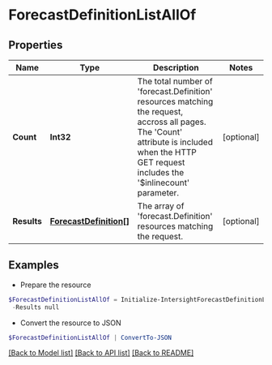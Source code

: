 # ForecastDefinitionListAllOf
## Properties

Name | Type | Description | Notes
------------ | ------------- | ------------- | -------------
**Count** | **Int32** | The total number of &#39;forecast.Definition&#39; resources matching the request, accross all pages. The &#39;Count&#39; attribute is included when the HTTP GET request includes the &#39;$inlinecount&#39; parameter. | [optional] 
**Results** | [**ForecastDefinition[]**](ForecastDefinition.md) | The array of &#39;forecast.Definition&#39; resources matching the request. | [optional] 

## Examples

- Prepare the resource
```powershell
$ForecastDefinitionListAllOf = Initialize-IntersightForecastDefinitionListAllOf  -Count null `
 -Results null
```

- Convert the resource to JSON
```powershell
$ForecastDefinitionListAllOf | ConvertTo-JSON
```

[[Back to Model list]](../README.md#documentation-for-models) [[Back to API list]](../README.md#documentation-for-api-endpoints) [[Back to README]](../README.md)

